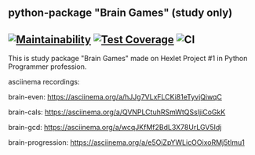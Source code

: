 python-package "Brain Games" (study only)
----
[![Maintainability](https://api.codeclimate.com/v1/badges/a99a88d28ad37a79dbf6/maintainability)](https://codeclimate.com/github/codeclimate/codeclimate/maintainability)
[![Test Coverage](https://api.codeclimate.com/v1/badges/a99a88d28ad37a79dbf6/test_coverage)](https://codeclimate.com/github/codeclimate/codeclimate/test_coverage)
![CI](https://github.com/ivekhov/python-project-lvl1/workflows/CI/badge.svg?branch=master)
----
This is study package "Brain Games" made on Hexlet Project #1 in Python Programmer profession.

asciinema recordings:

brain-even: https://asciinema.org/a/hJJg7VLxFLCKi81eTyvjQiwqC

brain-cals: https://asciinema.org/a/QVNPLCtuhRSmWtQSsIjiCoGkK

brain-gcd: https://asciinema.org/a/wcqJKfMf2BdL3X78UrLGV5Idj

brain-progression: https://asciinema.org/a/e5OiZpYWLicOOixoRMj5tlmu1


